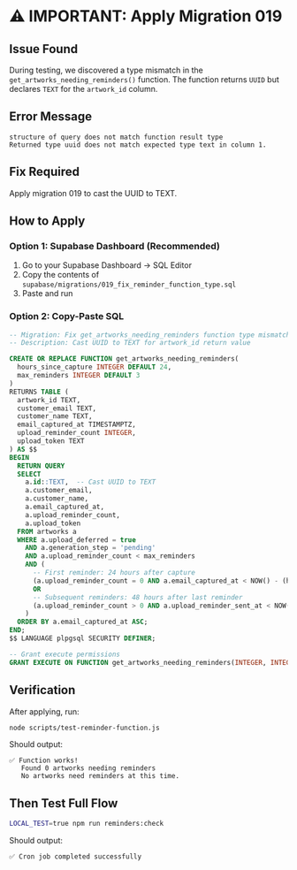 # ⚠️ IMPORTANT: Apply Migration 019

## Issue Found
During testing, we discovered a type mismatch in the `get_artworks_needing_reminders()` function. The function returns `UUID` but declares `TEXT` for the `artwork_id` column.

## Error Message
```
structure of query does not match function result type
Returned type uuid does not match expected type text in column 1.
```

## Fix Required
Apply migration 019 to cast the UUID to TEXT.

## How to Apply

### Option 1: Supabase Dashboard (Recommended)
1. Go to your Supabase Dashboard → SQL Editor
2. Copy the contents of `supabase/migrations/019_fix_reminder_function_type.sql`
3. Paste and run

### Option 2: Copy-Paste SQL

```sql
-- Migration: Fix get_artworks_needing_reminders function type mismatch
-- Description: Cast UUID to TEXT for artwork_id return value

CREATE OR REPLACE FUNCTION get_artworks_needing_reminders(
  hours_since_capture INTEGER DEFAULT 24,
  max_reminders INTEGER DEFAULT 3
)
RETURNS TABLE (
  artwork_id TEXT,
  customer_email TEXT,
  customer_name TEXT,
  email_captured_at TIMESTAMPTZ,
  upload_reminder_count INTEGER,
  upload_token TEXT
) AS $$
BEGIN
  RETURN QUERY
  SELECT 
    a.id::TEXT,  -- Cast UUID to TEXT
    a.customer_email,
    a.customer_name,
    a.email_captured_at,
    a.upload_reminder_count,
    a.upload_token
  FROM artworks a
  WHERE a.upload_deferred = true
    AND a.generation_step = 'pending'
    AND a.upload_reminder_count < max_reminders
    AND (
      -- First reminder: 24 hours after capture
      (a.upload_reminder_count = 0 AND a.email_captured_at < NOW() - (hours_since_capture || ' hours')::INTERVAL)
      OR
      -- Subsequent reminders: 48 hours after last reminder
      (a.upload_reminder_count > 0 AND a.upload_reminder_sent_at < NOW() - INTERVAL '48 hours')
    )
  ORDER BY a.email_captured_at ASC;
END;
$$ LANGUAGE plpgsql SECURITY DEFINER;

-- Grant execute permissions
GRANT EXECUTE ON FUNCTION get_artworks_needing_reminders(INTEGER, INTEGER) TO authenticated;
```

## Verification

After applying, run:
```bash
node scripts/test-reminder-function.js
```

Should output:
```
✅ Function works!
   Found 0 artworks needing reminders
   No artworks need reminders at this time.
```

## Then Test Full Flow

```bash
LOCAL_TEST=true npm run reminders:check
```

Should output:
```
✅ Cron job completed successfully
```
